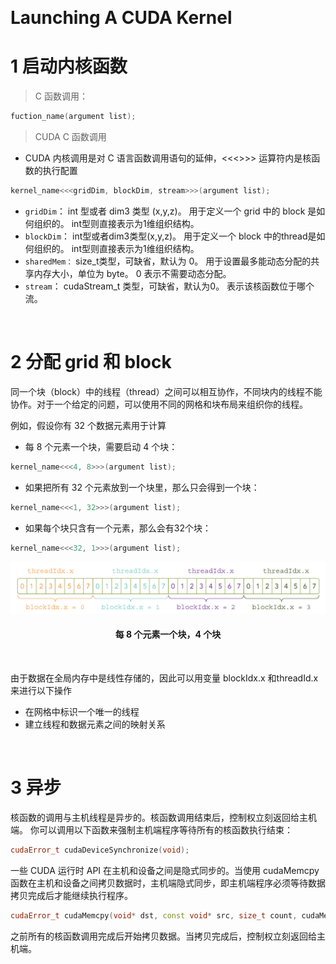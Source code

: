 &emsp;
# Launching A CUDA Kernel
# 1 启动内核函数

>C 函数调用： 
```c++
fuction_name(argument list);
```

>CUDA C 函数调用
- CUDA 内核调用是对 C 语言函数调用语句的延伸，<<<>>> 运算符内是核函数的执行配置
```c++
kernel_name<<<gridDim, blockDim, stream>>>(argument list);
```
- `gridDim`： int 型或者 dim3 类型 (x,y,z)。 用于定义一个 grid 中的 block 是如何组织的。 int型则直接表示为1维组织结构。
- `blockDim`： int型或者dim3类型(x,y,z)。 用于定义一个 block 中的thread是如何组织的。 int型则直接表示为1维组织结构。
- `sharedMem：` size_t类型，可缺省，默认为 0。 用于设置最多能动态分配的共享内存大小，单位为 byte。 0 表示不需要动态分配。
- `stream`： cudaStream_t 类型，可缺省，默认为0。 表示该核函数位于哪个流。


&emsp;
# 2 分配 grid 和 block

同一个块（block）中的线程（thread）之间可以相互协作，不同块内的线程不能协作。对于一个给定的问题，可以使用不同的网格和块布局来组织你的线程。

例如，假设你有 32 个数据元素用于计算
- 每 8 个元素一个块，需要启动 4 个块：
```c++
kernel_name<<<4, 8>>>(argument list);
```
- 如果把所有 32 个元素放到一个块里，那么只会得到一个块： 
```c++
kernel_name<<<1, 32>>>(argument list);
```
- 如果每个块只含有一个元素，那么会有32个块： 
```c++
kernel_name<<<32, 1>>>(argument list);
```

<div align=center>
    <img src="imgs/2-6.png" width=600>
    <h4>每 8 个元素一个块，4 个块<h>
</div>

&emsp;

由于数据在全局内存中是线性存储的，因此可以用变量 blockIdx.x 和threadId.x 来进行以下操作
- 在网格中标识一个唯一的线程 
- 建立线程和数据元素之间的映射关系 

&emsp;
# 3 异步

核函数的调用与主机线程是异步的。核函数调用结束后，控制权立刻返回给主机端。 你可以调用以下函数来强制主机端程序等待所有的核函数执行结束：

```c++
cudaError_t cudaDeviceSynchronize(void);
```

一些 CUDA 运行时 API 在主机和设备之间是隐式同步的。当使用 cudaMemcpy 函数在主机和设备之间拷贝数据时，主机端隐式同步，即主机端程序必须等待数据拷贝完成后才能继续执行程序。 

```c++
cudaError_t cudaMemcpy(void* dst, const void* src, size_t count, cudaMemcpyKind kind);
```

之前所有的核函数调用完成后开始拷贝数据。当拷贝完成后，控制权立刻返回给主机端。




















